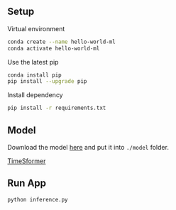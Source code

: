 ## Setup

Virtual environment

```bash
conda create --name hello-world-ml
conda activate hello-world-ml
```

Use the latest pip

```bash
conda install pip
pip install --upgrade pip
```

Install dependency

```bash
pip install -r requirements.txt
```

## Model

Download the model [here](https://drive.google.com/drive/folders/1rn3GMOvtJRMBHOxVhWFVSY6IVI6xUnYp) and put it into `./model` folder.

[TimeSformer](https://arxiv.org/abs/2102.05095)

## Run App

```bash
python inference.py
```
